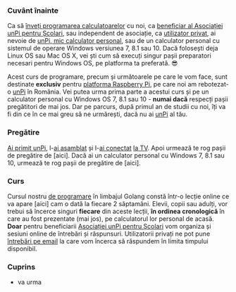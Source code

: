 
### Cuvânt înainte

Ca să [înveți programarea calculatoarelor](https://start.unpi.ro/invat/programare/) cu noi, ca [beneficiar al Asociației unPi pentru Școlari](https://start.unpi.ro/vreau/), sau independent de asociație, ca [utilizator privat](https://start.unpi.ro/privat/), ai nevoie de [unPi, mic calculator personal](https://start.unpi.ro/spec/), sau de un calculator personal cu sistemul de operare Windows versiunea 7, 8.1 sau 10. Dacă folosești deja Linux OS sau Mac OS X, vei ști cum să execuți singur pașii preparatori necesari pentru Windows OS, pe platforma ta preferată. 😎

Acest curs de programare, precum și următoarele pe care le vom face, sunt destinate **exclusiv** pentru [platforma Raspberry Pi](https://www.raspberrypi.org/), pe care noi am rebotezat-o [unPi](https://start.unpi.ro/spec/pc/) în România. Vei putea urma prima parte a acestui curs și pe un calculator personal cu Windows OS 7, 8.1 sau 10 - **numai dacă** respecți pașii pregătitori de mai jos. Dar pe parcurs, după primul an de studii cu noi, îți va fi din ce în ce mai greu să ne urmărești, dacă nu ai [unPi](https://start.unpi.ro/spec/) al tău.

### Pregătire

[Ai primit unPi](https://vimeo.com/329034464), l-[ai asamblat](https://vimeo.com/329035192) și l-[ai conectat](https://vimeo.com/329036345) [la TV](https://vimeo.com/329037141). Apoi urmează te rog pașii de pregătire de [aici]. Dacă ai un calculator personal cu Windows 7, 8.1 sau 10, urmează te rog pașii de pregătire de [aici].

### Curs

Cursul nostru [de programare](https://start.unpi.ro/dece/) în limbajul Golang constă într-o lecție online ce va apare [aici] cam o dată la fiecare 2 săptamâni. Elevii, copii sau adulți, vor trebui să încerce singuri **fiecare** din aceste lecții, **în ordinea cronologică** în care au fost prezentate (mai jos), pe calculatorul lor personal de acasă. **Doar** pentru beneficiarii [Asociației unPi pentru Școlari](https://www.unpi.ro/) vom organiza și sesiuni online de întrebări și răspunsuri. Utilizatorii privați ne pot pune [întrebări pe email]() la care vom încerca să răspundem în limita timpului disponibil.

### Cuprins

- va urma
